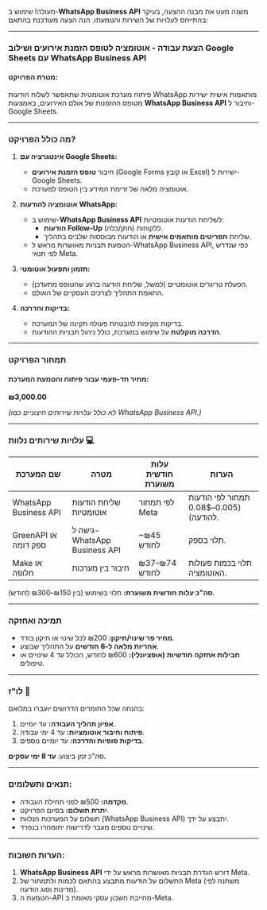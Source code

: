 מעולה! שימוש ב-**WhatsApp Business API** משנה מעט את מבנה ההצעה, בעיקר בהתייחס לעלויות של השירות והטמעתו. הנה הצעה מעודכנת בהתאם:

---

### **הצעת עבודה - אוטומציה לטופס הזמנת אירועים ושילוב Google Sheets עם WhatsApp Business API**

#### **מטרת הפרויקט:**
פיתוח מערכת אוטומטית שתאפשר לשלוח הודעות WhatsApp מותאמות אישית ישירות מטופס ההזמנות של אולם האירועים, באמצעות **WhatsApp Business API** וחיבור ל-Google Sheets.

---

### **מה כולל הפרויקט?**
1. **אינטגרציה עם Google Sheets:**
   - חיבור **טופס הזמנת אירועים** (Google Forms או קובץ Excel) ישירות ל-Google Sheets.
   - אוטומציה מלאה של זרימת המידע בין הטופס למערכת.

2. **אוטומציה להודעות WhatsApp:**
   - שימוש ב-**WhatsApp Business API** לשליחת הודעות אוטומטיות:
     - **הודעות Follow-Up** ללקוחות (חתן/כלה).
     - שליחת **תפריטים מותאמים אישית** או הודעות מבוססות שלבים בתהליך.
   - הטמעת תבניות מאושרות מראש ל-WhatsApp Business API, כפי שנדרש לפי תנאי Meta.

3. **תזמון ותפעול אוטומטי:**
   - הפעלת טריגרים אוטומטיים (למשל, שליחת הודעה ברגע שהטופס מתעדכן).
   - התאמת התהליך לצרכים העסקיים של האולם.

4. **בדיקות והדרכה:**
   - בדיקות מקיפות להבטחת פעולה תקינה של המערכת.
   - **הדרכה מוקלטת** על שימוש במערכת, כולל ניהול תבניות ההודעות.

---

### **תמחור הפרויקט**
#### מחיר חד-פעמי עבור פיתוח והטמעת המערכת:
**₪3,000.00**

_(לא כולל עלויות שירותים חיצוניים כמו WhatsApp Business API.)_

---

### **עלויות שירותים נלוות 💻**
| שם המערכת              | מטרה                           | עלות חודשית משוערת  | הערות                                   |
|-------------------------|--------------------------------|----------------------|-----------------------------------------|
| WhatsApp Business API  | שליחת הודעות אוטומטיות        | לפי תמחור Meta      | תמחור לפי הודעות (0.005–0.08$ להודעה). |
| GreenAPI או ספק דומה   | גישה ל-WhatsApp Business API   | ~₪45 לחודש          | תלוי בספק.                              |
| Make או חלופה          | חיבור בין מערכות              | ₪37–₪74 לחודש        | תלוי בכמות פעולות האוטומציה.           |

**סה"כ עלות חודשית משוערת:** תלוי בשימוש (בין ₪150–₪300 לחודש).

---

### **תמיכה ואחזקה**
- **מחיר פר שינוי/תיקון:** ₪200 לכל שינוי או תיקון בודד. 
- **אחריות מלאה ל-6 חודשים** על התהליך שבוצע.
- **חבילות אחזקה חודשיות (אופציונלי):** ₪600 לחודש, הכולל עד 4 שינויים או טיפולים.

---

### **לו"ז 📆**
בהנחה שכל החומרים הדרושים יועברו במלואם:
1. **אפיון תהליך העבודה:** עד יומיים.
2. **פיתוח וחיבור אוטומציות:** עד 4 ימי עבודה.
3. **בדיקות סופיות והדרכה:** עד יומיים נוספים.

סה"כ זמן ביצוע: **עד 8 ימי עסקים.**

---

### **תנאים ותשלומים:**
- **מקדמה:** ₪500 לפני תחילת העבודה.
- **יתרת תשלום:** בסיום הפרויקט.
- תשלום על המערכות הנלוות (WhatsApp Business API) יתבצע על ידך.
- שינויים נוספים מעבר לדרישות יתומחרו בנפרד.

---

### **הערות חשובות:**
1. **WhatsApp Business API** דורש הגדרת תבניות מאושרות מראש על ידי Meta. 
2. התשלום על הודעות מתבצע בהתאם לכמות ולתמחור של Meta (משתנה לפי מדינות וסוג הודעה).
3. הטמעת ה-API מחייבת חשבון עסקי מאומת ב-Meta.

